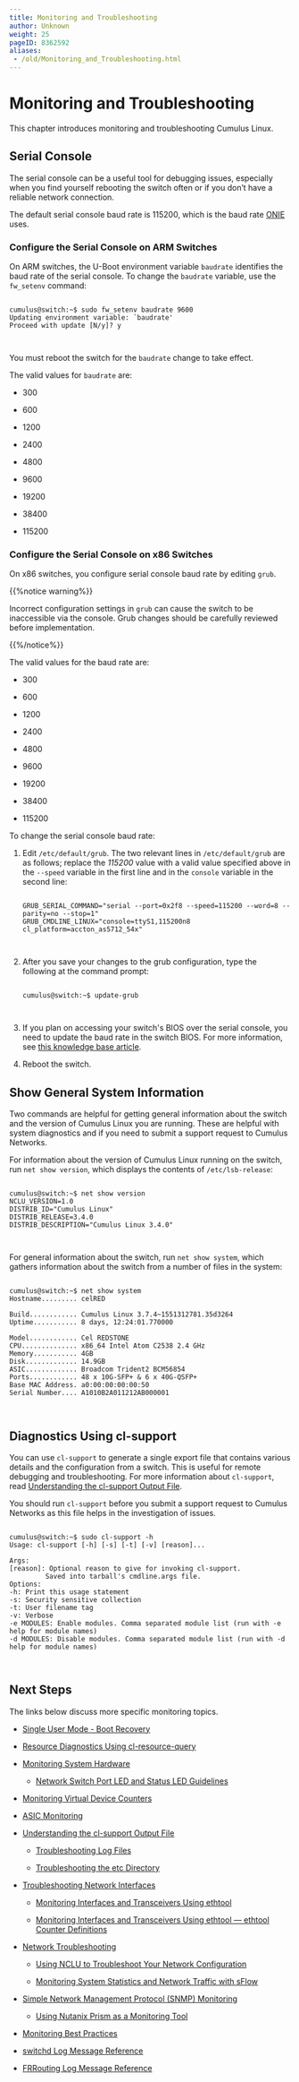 ```yaml
---
title: Monitoring and Troubleshooting
author: Unknown
weight: 25
pageID: 8362592
aliases:
 - /old/Monitoring_and_Troubleshooting.html
---
```

# Monitoring and Troubleshooting

This chapter introduces monitoring and troubleshooting Cumulus Linux.

## Serial Console

The serial console can be a useful tool for debugging issues, especially
when you find yourself rebooting the switch often or if you don’t have a
reliable network connection.

The default serial console baud rate is 115200, which is the baud rate
[ONIE](http://opencomputeproject.github.io/onie/) uses.

### Configure the Serial Console on ARM Switches

On ARM switches, the U-Boot environment variable `baudrate` identifies
the baud rate of the serial console. To change the `baudrate` variable,
use the `fw_setenv` command:

``` 
                   
cumulus@switch:~$ sudo fw_setenv baudrate 9600
Updating environment variable: `baudrate'
Proceed with update [N/y]? y
   
    
```

You must reboot the switch for the `baudrate` change to take effect.

The valid values for `baudrate` are:

  - 300

  - 600

  - 1200

  - 2400

  - 4800

  - 9600

  - 19200

  - 38400

  - 115200

### Configure the Serial Console on x86 Switches

On x86 switches, you configure serial console baud rate by editing
`grub`.

{{%notice warning%}}

Incorrect configuration settings in `grub` can cause the switch to be
inaccessible via the console. Grub changes should be carefully reviewed
before implementation.

{{%/notice%}}

The valid values for the baud rate are:

  - 300

  - 600

  - 1200

  - 2400

  - 4800

  - 9600

  - 19200

  - 38400

  - 115200

To change the serial console baud rate:

1.  Edit `/etc/default/grub`. The two relevant lines in
    `/etc/default/grub` are as follows; replace the *115200* value with
    a valid value specified above in the `--speed` variable in the first
    line and in the `console` variable in the second line:
    
    ``` 
                       
    GRUB_SERIAL_COMMAND="serial --port=0x2f8 --speed=115200 --word=8 --parity=no --stop=1"              
    GRUB_CMDLINE_LINUX="console=ttyS1,115200n8 cl_platform=accton_as5712_54x"
       
        
    ```

2.  After you save your changes to the grub configuration, type the
    following at the command prompt:
    
    ``` 
                       
    cumulus@switch:~$ update-grub
       
        
    ```

3.  If you plan on accessing your switch's BIOS over the serial console,
    you need to update the baud rate in the switch BIOS. For more
    information, see [this knowledge base
    article](https://support.cumulusnetworks.com/hc/en-us/articles/203884473).

4.  Reboot the switch.

## Show General System Information

Two commands are helpful for getting general information about the
switch and the version of Cumulus Linux you are running. These are
helpful with system diagnostics and if you need to submit a support
request to Cumulus Networks.

For information about the version of Cumulus Linux running on the
switch, run `net show version`, which displays the contents of
`/etc/lsb-release`:

``` 
                   
cumulus@switch:~$ net show version
NCLU_VERSION=1.0
DISTRIB_ID="Cumulus Linux"
DISTRIB_RELEASE=3.4.0
DISTRIB_DESCRIPTION="Cumulus Linux 3.4.0"
   
    
```

For general information about the switch, run `net show system`, which
gathers information about the switch from a number of files in the
system:

``` 
                   
cumulus@switch:~$ net show system
Hostname......... celRED
 
Build............ Cumulus Linux 3.7.4~1551312781.35d3264
Uptime........... 8 days, 12:24:01.770000
 
Model............ Cel REDSTONE
CPU.............. x86_64 Intel Atom C2538 2.4 GHz
Memory........... 4GB
Disk............. 14.9GB
ASIC............. Broadcom Trident2 BCM56854
Ports............ 48 x 10G-SFP+ & 6 x 40G-QSFP+
Base MAC Address. a0:00:00:00:00:50
Serial Number.... A1010B2A011212AB000001
   
    
```

## Diagnostics Using cl-support

You can use `cl-support` to generate a single export file that contains
various details and the configuration from a switch. This is useful for
remote debugging and troubleshooting. For more information about
`cl-support`, read [Understanding the cl-support Output
File](/old/Understanding_the_cl-support_Output_File.html).

You should run `cl-support` before you submit a support request to
Cumulus Networks as this file helps in the investigation of issues.

``` 
                   
cumulus@switch:~$ sudo cl-support -h
Usage: cl-support [-h] [-s] [-t] [-v] [reason]...
 
Args:
[reason]: Optional reason to give for invoking cl-support.
         Saved into tarball's cmdline.args file.
Options:
-h: Print this usage statement
-s: Security sensitive collection
-t: User filename tag
-v: Verbose
-e MODULES: Enable modules. Comma separated module list (run with -e help for module names)
-d MODULES: Disable modules. Comma separated module list (run with -d help for module names)
   
    
```

## Next Steps

The links below discuss more specific monitoring topics.

  - [Single User Mode - Boot
    Recovery](/old/Single_User_Mode_-_Boot_Recovery.html)

  - [Resource Diagnostics Using
    cl-resource-query](/old/Resource_Diagnostics_Using_cl-resource-query.html)

  - [Monitoring System Hardware](/old/Monitoring_System_Hardware.html)
    
      - [Network Switch Port LED and Status LED
        Guidelines](/old/Network_Switch_Port_LED_and_Status_LED_Guidelines.html)

  - [Monitoring Virtual Device
    Counters](/old/Monitoring_Virtual_Device_Counters.html)

  - [ASIC Monitoring](/old/ASIC_Monitoring.html)

  - [Understanding the cl-support Output
    File](/old/Understanding_the_cl-support_Output_File.html)
    
      - [Troubleshooting Log Files](/old/Troubleshooting_Log_Files.html)
    
      - [Troubleshooting the etc
        Directory](/old/Troubleshooting_the_etc_Directory.html)

  - [Troubleshooting Network
    Interfaces](/old/Troubleshooting_Network_Interfaces.html)
    
      - [Monitoring Interfaces and Transceivers Using
        ethtool](/old/Monitoring_Interfaces_and_Transceivers_Using_ethtool.html)
    
      - [Monitoring Interfaces and Transceivers Using ethtool — ethtool
        Counter
        Definitions](/old/Monitoring_Interfaces_and_Transceivers_Using_ethtool_—%C2%A0ethtool_Counter_Definitions.html)

  - [Network Troubleshooting](/old/Network_Troubleshooting.html)
    
      - [Using NCLU to Troubleshoot Your Network
        Configuration](/old/Using_NCLU_to_Troubleshoot_Your_Network_Configuration.html)
    
      - [Monitoring System Statistics and Network Traffic with
        sFlow](/old/Monitoring_System_Statistics_and_Network_Traffic_with_sFlow.html)

  - [Simple Network Management Protocol (SNMP)
    Monitoring](/old/Simple_Network_Management_Protocol_\(SNMP\)_Monitoring.html)
    
      - [Using Nutanix Prism as a Monitoring
        Tool](/old/Using_Nutanix_Prism_as_a_Monitoring_Tool.html)

  - [Monitoring Best Practices](/old/Monitoring_Best_Practices.html)

  - [switchd Log Message
    Reference](/old/switchd_Log_Message_Reference.html)

  - [FRRouting Log Message
    Reference](/old/FRRouting_Log_Message_Reference.html)
